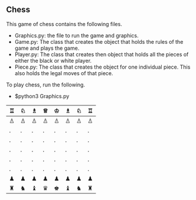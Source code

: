 ## Chess

This game of chess contains the following files.
 - Graphics.py: the file to run the game and graphics.
 - Game.py: The class that creates the object that holds the rules of the game and plays the game.
 - Player.py: The class that creates then object that holds all the pieces of either the black or white player.
 - Piece.py: The class that creates the object for one individual piece. This also holds the legal moves of that piece.

 To play chess, run the following.
  - $python3 Graphics.py

| ♖ | ♘ | ♗ | ♕ | ♔ | ♗ | ♘ | ♖ |
|---|---|---|---|---|---|---|---|
| ♙ | ♙ | ♙ | ♙ | ♙ | ♙ | ♙ | ♙ |
| . | . | . | . | . | . | . | . |
| . | . | . | . | . | . | . | . |
| . | . | . | . | . | . | . | . |
| . | . | . | . | . | . | . | . |
| . | . | . | . | . | . | . | . |
| ♟ | ♟ | ♟ | ♟ | ♟ | ♟ | ♟ | ♟ |
| ♜ | ♞ | ♝ | ♛ | ♚ | ♝ | ♞ | ♜ |
